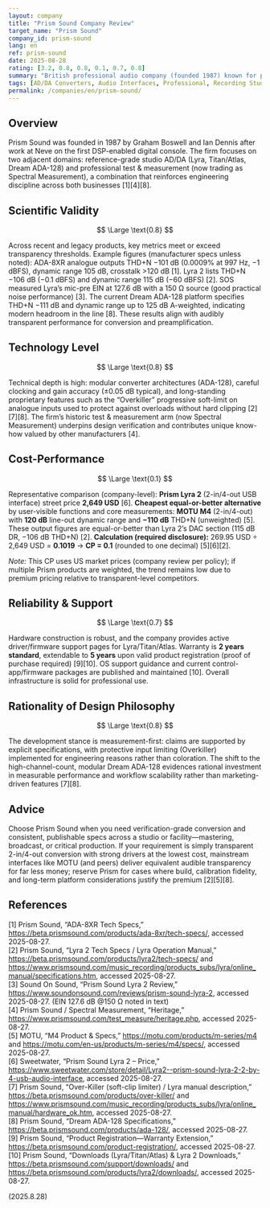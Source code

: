 ```yaml
---
layout: company
title: "Prism Sound Company Review"
target_name: "Prism Sound"
company_id: prism-sound
lang: en
ref: prism-sound
date: 2025-08-28
rating: [3.2, 0.8, 0.8, 0.1, 0.7, 0.8]
summary: "British professional audio company (founded 1987) known for precision AD/DA converters and audio test equipment, used by studios and manufacturers for nearly four decades."
tags: [AD/DA Converters, Audio Interfaces, Professional, Recording Studios, Test Equipment, United Kingdom]
permalink: /companies/en/prism-sound/
---
```

## Overview

Prism Sound was founded in 1987 by Graham Boswell and Ian Dennis after work at Neve on the first DSP-enabled digital console. The firm focuses on two adjacent domains: reference-grade studio AD/DA (Lyra, Titan/Atlas, Dream ADA-128) and professional test & measurement (now trading as Spectral Measurement), a combination that reinforces engineering discipline across both businesses [1][4][8].

## Scientific Validity

$$ \Large \text{0.8} $$

Across recent and legacy products, key metrics meet or exceed transparency thresholds. Example figures (manufacturer specs unless noted): ADA-8XR analogue outputs THD+N −101 dB (0.0009% at 997 Hz, −1 dBFS), dynamic range 105 dB, crosstalk >120 dB [1]. Lyra 2 lists THD+N −106 dB (−0.1 dBFS) and dynamic range 115 dB (−60 dBFS) [2]. SOS measured Lyra’s mic-pre EIN at 127.6 dB with a 150 Ω source (good practical noise performance) [3]. The current Dream ADA-128 platform specifies THD+N −111 dB and dynamic range up to 125 dB A-weighted, indicating modern headroom in the line [8]. These results align with audibly transparent performance for conversion and preamplification.

## Technology Level

$$ \Large \text{0.8} $$

Technical depth is high: modular converter architectures (ADA-128), careful clocking and gain accuracy (±0.05 dB typical), and long-standing proprietary features such as the “Overkiller” progressive soft-limit on analogue inputs used to protect against overloads without hard clipping [2][7][8]. The firm’s historic test & measurement arm (now Spectral Measurement) underpins design verification and contributes unique know-how valued by other manufacturers [4].

## Cost-Performance

$$ \Large \text{0.1} $$

Representative comparison (company-level): **Prism Lyra 2** (2-in/4-out USB interface) street price **2,649 USD** [6]. **Cheapest equal-or-better alternative** by user-visible functions and core measurements: **MOTU M4** (2-in/4-out) with **120 dB** line-out dynamic range and **−110 dB** THD+N (unweighted) [5]. These output figures are equal-or-better than Lyra 2’s DAC section (115 dB DR, −106 dB THD+N) [2]. **Calculation (required disclosure):** 269.95 USD ÷ 2,649 USD = **0.1019** → **CP = 0.1** (rounded to one decimal) [5][6][2].  

*Note:* This CP uses US market prices (company review per policy); if multiple Prism products are weighted, the trend remains low due to premium pricing relative to transparent-level competitors.

## Reliability & Support

$$ \Large \text{0.7} $$

Hardware construction is robust, and the company provides active driver/firmware support pages for Lyra/Titan/Atlas. Warranty is **2 years standard**, extendable to **5 years** upon valid product registration (proof of purchase required) [9][10]. OS support guidance and current control-app/firmware packages are published and maintained [10]. Overall infrastructure is solid for professional use.

## Rationality of Design Philosophy

$$ \Large \text{0.8} $$

The development stance is measurement-first: claims are supported by explicit specifications, with protective input limiting (Overkiller) implemented for engineering reasons rather than coloration. The shift to the high-channel-count, modular Dream ADA-128 evidences rational investment in measurable performance and workflow scalability rather than marketing-driven features [7][8].

## Advice

Choose Prism Sound when you need verification-grade conversion and consistent, publishable specs across a studio or facility—mastering, broadcast, or critical production. If your requirement is simply transparent 2-in/4-out conversion with strong drivers at the lowest cost, mainstream interfaces like MOTU (and peers) deliver equivalent audible transparency for far less money; reserve Prism for cases where build, calibration fidelity, and long-term platform considerations justify the premium [2][5][8].

## References

[1] Prism Sound, “ADA-8XR Tech Specs,” https://beta.prismsound.com/products/ada-8xr/tech-specs/, accessed 2025-08-27.  
[2] Prism Sound, “Lyra 2 Tech Specs / Lyra Operation Manual,” https://beta.prismsound.com/products/lyra2/tech-specs/ and https://www.prismsound.com/music_recording/products_subs/lyra/online_manual/specifications.htm, accessed 2025-08-27.  
[3] Sound On Sound, “Prism Sound Lyra 2 Review,” https://www.soundonsound.com/reviews/prism-sound-lyra-2, accessed 2025-08-27. (EIN 127.6 dB @150 Ω noted in text)  
[4] Prism Sound / Spectral Measurement, “Heritage,” https://www.prismsound.com/test_measure/heritage.php, accessed 2025-08-27.  
[5] MOTU, “M4 Product & Specs,” https://motu.com/products/m-series/m4 and https://motu.com/en-us/products/m-series/m4/specs/, accessed 2025-08-27.  
[6] Sweetwater, “Prism Sound Lyra 2 – Price,” https://www.sweetwater.com/store/detail/Lyra2--prism-sound-lyra-2-2-by-4-usb-audio-interface, accessed 2025-08-27.  
[7] Prism Sound, “Over-Killer (soft-clip limiter) / Lyra manual description,” https://beta.prismsound.com/products/over-killer/ and https://www.prismsound.com/music_recording/products_subs/lyra/online_manual/hardware_ok.htm, accessed 2025-08-27.  
[8] Prism Sound, “Dream ADA-128 Specifications,” https://beta.prismsound.com/products/ada-128/, accessed 2025-08-27.  
[9] Prism Sound, “Product Registration—Warranty Extension,” https://beta.prismsound.com/product-registration/, accessed 2025-08-27.  
[10] Prism Sound, “Downloads (Lyra/Titan/Atlas) & Lyra 2 Downloads,” https://beta.prismsound.com/support/downloads/ and https://beta.prismsound.com/products/lyra2/downloads/, accessed 2025-08-27.

(2025.8.28)

